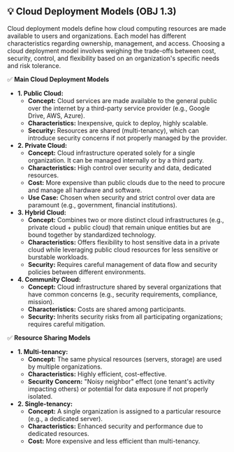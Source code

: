 ## 💡 Cloud Deployment Models (OBJ 1.3)

Cloud deployment models define how cloud computing resources are made available to users and organizations. Each model has different characteristics regarding ownership, management, and access. Choosing a cloud deployment model involves weighing the trade-offs between cost, security, control, and flexibility based on an organization's specific needs and risk tolerance.

✅ **Main Cloud Deployment Models**
- **1. Public Cloud:**
  - **Concept:** Cloud services are made available to the general public over the internet by a third-party service provider (e.g., Google Drive, AWS, Azure).
  - **Characteristics:** Inexpensive, quick to deploy, highly scalable.
  - **Security:** Resources are shared (multi-tenancy), which can introduce security concerns if not properly managed by the provider.
- **2. Private Cloud:**
  - **Concept:** Cloud infrastructure operated solely for a single organization. It can be managed internally or by a third party.
  - **Characteristics:** High control over security and data, dedicated resources.
  - **Cost:** More expensive than public clouds due to the need to procure and manage all hardware and software.
  - **Use Case:** Chosen when security and strict control over data are paramount (e.g., government, financial institutions).
- **3. Hybrid Cloud:**
  - **Concept:** Combines two or more distinct cloud infrastructures (e.g., private cloud + public cloud) that remain unique entities but are bound together by standardized technology.
  - **Characteristics:** Offers flexibility to host sensitive data in a private cloud while leveraging public cloud resources for less sensitive or burstable workloads.
  - **Security:** Requires careful management of data flow and security policies between different environments.
- **4. Community Cloud:**
  - **Concept:** Cloud infrastructure shared by several organizations that have common concerns (e.g., security requirements, compliance, mission).
  - **Characteristics:** Costs are shared among participants.
  - **Security:** Inherits security risks from all participating organizations; requires careful mitigation.

✅ **Resource Sharing Models**
- **1. Multi-tenancy:**
  - **Concept:** The same physical resources (servers, storage) are used by multiple organizations.
  - **Characteristics:** Highly efficient, cost-effective.
  - **Security Concern:** "Noisy neighbor" effect (one tenant's activity impacting others) or potential for data exposure if not properly isolated.
- **2. Single-tenancy:**
  - **Concept:** A single organization is assigned to a particular resource (e.g., a dedicated server).
  - **Characteristics:** Enhanced security and performance due to dedicated resources.
  - **Cost:** More expensive and less efficient than multi-tenancy.